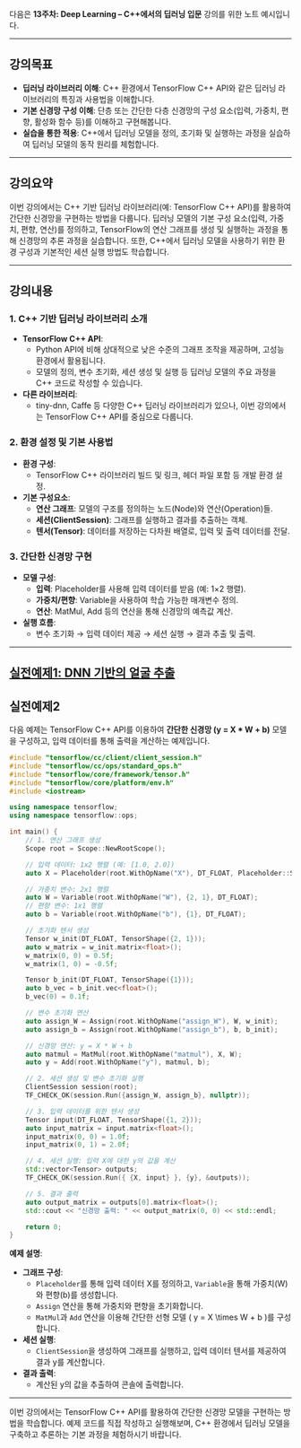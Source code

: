 다음은 **13주차: Deep Learning – C++에서의 딥러닝 입문** 강의를 위한 노트 예시입니다.

---

## 강의목표
- **딥러닝 라이브러리 이해**: C++ 환경에서 TensorFlow C++ API와 같은 딥러닝 라이브러리의 특징과 사용법을 이해합니다.
- **기본 신경망 구성 이해**: 단층 또는 간단한 다층 신경망의 구성 요소(입력, 가중치, 편향, 활성화 함수 등)를 이해하고 구현해봅니다.
- **실습을 통한 적용**: C++에서 딥러닝 모델을 정의, 초기화 및 실행하는 과정을 실습하여 딥러닝 모델의 동작 원리를 체험합니다.

---

## 강의요약
이번 강의에서는 C++ 기반 딥러닝 라이브러리(예: TensorFlow C++ API)를 활용하여 간단한 신경망을 구현하는 방법을 다룹니다. 딥러닝 모델의 기본 구성 요소(입력, 가중치, 편향, 연산)를 정의하고, TensorFlow의 연산 그래프를 생성 및 실행하는 과정을 통해 신경망의 추론 과정을 실습합니다. 또한, C++에서 딥러닝 모델을 사용하기 위한 환경 구성과 기본적인 세션 실행 방법도 학습합니다.

---

## 강의내용

### 1. C++ 기반 딥러닝 라이브러리 소개
- **TensorFlow C++ API**:  
  - Python API에 비해 상대적으로 낮은 수준의 그래프 조작을 제공하며, 고성능 환경에서 활용됩니다.
  - 모델의 정의, 변수 초기화, 세션 생성 및 실행 등 딥러닝 모델의 주요 과정을 C++ 코드로 작성할 수 있습니다.
- **다른 라이브러리**:  
  - tiny-dnn, Caffe 등 다양한 C++ 딥러닝 라이브러리가 있으나, 이번 강의에서는 TensorFlow C++ API를 중심으로 다룹니다.

### 2. 환경 설정 및 기본 사용법
- **환경 구성**:  
  - TensorFlow C++ 라이브러리 빌드 및 링크, 헤더 파일 포함 등 개발 환경 설정.
- **기본 구성요소**:  
  - **연산 그래프**: 모델의 구조를 정의하는 노드(Node)와 연산(Operation)들.
  - **세션(ClientSession)**: 그래프를 실행하고 결과를 추출하는 객체.
  - **텐서(Tensor)**: 데이터를 저장하는 다차원 배열로, 입력 및 출력 데이터를 전달.

### 3. 간단한 신경망 구현
- **모델 구성**:  
  - **입력**: Placeholder를 사용해 입력 데이터를 받음 (예: 1×2 행렬).
  - **가중치/편향**: Variable을 사용하여 학습 가능한 매개변수 정의.
  - **연산**: MatMul, Add 등의 연산을 통해 신경망의 예측값 계산.
- **실행 흐름**:  
  - 변수 초기화 → 입력 데이터 제공 → 세션 실행 → 결과 추출 및 출력.

---
## [실전예제1: DNN 기반의 얼굴 추출](https://github.com/jcshim/cpp/blob/main/face/fc_dnn_res.md)

## 실전예제2

다음 예제는 TensorFlow C++ API를 이용하여 **간단한 신경망 (y = X * W + b)** 모델을 구성하고, 입력 데이터를 통해 출력을 계산하는 예제입니다.

```cpp
#include "tensorflow/cc/client/client_session.h"
#include "tensorflow/cc/ops/standard_ops.h"
#include "tensorflow/core/framework/tensor.h"
#include "tensorflow/core/platform/env.h"
#include <iostream>

using namespace tensorflow;
using namespace tensorflow::ops;

int main() {
    // 1. 연산 그래프 생성
    Scope root = Scope::NewRootScope();

    // 입력 데이터: 1x2 행렬 (예: [1.0, 2.0])
    auto X = Placeholder(root.WithOpName("X"), DT_FLOAT, Placeholder::Shape({1, 2}));

    // 가중치 변수: 2x1 행렬
    auto W = Variable(root.WithOpName("W"), {2, 1}, DT_FLOAT);
    // 편향 변수: 1x1 행렬
    auto b = Variable(root.WithOpName("b"), {1}, DT_FLOAT);

    // 초기화 텐서 생성
    Tensor w_init(DT_FLOAT, TensorShape({2, 1}));
    auto w_matrix = w_init.matrix<float>();
    w_matrix(0, 0) = 0.5f;
    w_matrix(1, 0) = -0.5f;

    Tensor b_init(DT_FLOAT, TensorShape({1}));
    auto b_vec = b_init.vec<float>();
    b_vec(0) = 0.1f;

    // 변수 초기화 연산
    auto assign_W = Assign(root.WithOpName("assign_W"), W, w_init);
    auto assign_b = Assign(root.WithOpName("assign_b"), b, b_init);

    // 신경망 연산: y = X * W + b
    auto matmul = MatMul(root.WithOpName("matmul"), X, W);
    auto y = Add(root.WithOpName("y"), matmul, b);

    // 2. 세션 생성 및 변수 초기화 실행
    ClientSession session(root);
    TF_CHECK_OK(session.Run({assign_W, assign_b}, nullptr));

    // 3. 입력 데이터를 위한 텐서 생성
    Tensor input(DT_FLOAT, TensorShape({1, 2}));
    auto input_matrix = input.matrix<float>();
    input_matrix(0, 0) = 1.0f;
    input_matrix(0, 1) = 2.0f;

    // 4. 세션 실행: 입력 X에 대한 y의 값을 계산
    std::vector<Tensor> outputs;
    TF_CHECK_OK(session.Run({ {X, input} }, {y}, &outputs));

    // 5. 결과 출력
    auto output_matrix = outputs[0].matrix<float>();
    std::cout << "신경망 출력: " << output_matrix(0, 0) << std::endl;

    return 0;
}
```

**예제 설명**:
- **그래프 구성**:  
  - `Placeholder`를 통해 입력 데이터 X를 정의하고, `Variable`을 통해 가중치(W)와 편향(b)를 생성합니다.
  - `Assign` 연산을 통해 가중치와 편향을 초기화합니다.
  - `MatMul`과 `Add` 연산을 이용해 간단한 선형 모델 \( y = X \times W + b \)를 구성합니다.
- **세션 실행**:  
  - `ClientSession`을 생성하여 그래프를 실행하고, 입력 데이터 텐서를 제공하여 결과 y를 계산합니다.
- **결과 출력**:  
  - 계산된 y의 값을 추출하여 콘솔에 출력합니다.

---

이번 강의에서는 TensorFlow C++ API를 활용하여 간단한 신경망 모델을 구현하는 방법을 학습합니다. 예제 코드를 직접 작성하고 실행해보며, C++ 환경에서 딥러닝 모델을 구축하고 추론하는 기본 과정을 체험하시기 바랍니다.
